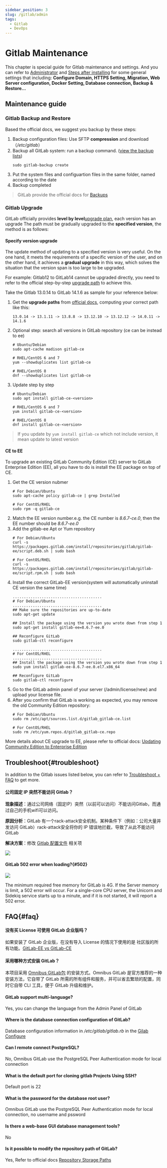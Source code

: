 ```yaml
---
sidebar_position: 3
slug: /gitlab/admin
tags:
  - Gitlab
  - DevOps
---
```


# Gitlab Maintenance

This chapter is special guide for Gitlab maintenance and settings. And you can refer to [Administrator](../administrator) and [Steps after installing](../install/setup) for some general settings that including: **Configure Domain, HTTPS Setting, Migration, Web Server configuration, Docker Setting, Database connection, Backup & Restore...**  

## Maintenance guide

### Gitlab Backup and Restore

Based the official docs, we suggest you backup by these steps:

1. Backup configuration files: Use SFTP  **compression** and download（*/etc/gitlab*）
2. Backup all GitLab system: run a backup command. ([view the backup lists](https://docs.gitlab.com/ce/raketasks/backup_restore.html#creating-a-backup-of-the-gitlab-system))
   ``` shell
   sudo gitlab-backup create
   ```
3. Put the system files and configuartion files in the same folder, named according to the date
4. Backup completed

> GitLab provide the official docs for [Backups](https://docs.gitlab.com/omnibus/settings/backups.html)


### Gitlab Upgrade

GitLab officially provides **level by level**[upgrade plan](https://docs.gitlab.com/omnibus/update/README.html#updating-using-the-official-repositories), each version has an upgrade The path must be gradually upgraded to the **specified version**, the method is as follows:

#### Specify version upgrade

The update method of updating to a specified version is very useful. On the one hand, it meets the requirements of a specific version of the user, and on the other hand, it achieves a **gradual upgrade** in this way, which solves the situation that the version span is too large to be upgraded.

For example: Gitlab12 to GitLab14 cannot be upgraded directly, you need to refer to the official step-by-step [upgrade path](https://docs.gitlab.com/ee/update/index.html#upgrade-paths) to achieve this. 

Take the Gitlab 13.0.14 to GitLab 14.1.6 as sample for your reference below:    

1. Get the **upgrade paths** from [official docs](https://docs.gitlab.com/ee/update/index.html#upgrade-paths), computing your correct path like this:  
   ```
   13.0.14 -> 13.1.11 -> 13.8.8 -> 13.12.10 -> 13.12.12 -> 14.0.11 -> 14.1.6
   ```

2. Optional step: search all versions in GitLab repository (ce can be instead to ee)
   ```
   # Ubuntu/Debian
   sudo apt-cache madison gitlab-ce

   # RHEL/CentOS 6 and 7
   yum --showduplicates list gitlab-ce

   # RHEL/CentOS 8
   dnf --showduplicates list gitlab-ce
   ```

3. Update step by step
   ```
   # Ubuntu/Debian
   sudo apt install gitlab-ce-<version>

   # RHEL/CentOS 6 and 7
   yum install gitlab-ce-<version>

   # RHEL/CentOS 8
   dnf install gitlab-ce-<version>
   ```

> If you update by `yum install gitlab-ce` which not include version, it mean update to latest version


#### CE to EE

To upgrade an existing GitLab Community Edition (CE) server to GitLab Enterprise Edition (EE), all you have to do is install the EE package on top of CE. 

1. Get the CE version nubmer
   ```
   # For Debian/Ubuntu
   sudo apt-cache policy gitlab-ce | grep Installed

   # For CentOS/RHEL
   sudo rpm -q gitlab-ce
   ```
2. Match the EE version number.e.g. the CE number is *8.6.7-ce.0*, then the EE number should be *8.6.7-ee.0*
3. Add the gitlab-ee Apt or Yum repository
   ```
   # For Debian/Ubuntu
   curl -s https://packages.gitlab.com/install/repositories/gitlab/gitlab-ee/script.deb.sh | sudo bash

   # For CentOS/RHEL
   curl -s https://packages.gitlab.com/install/repositories/gitlab/gitlab-ee/script.rpm.sh | sudo bash
   ```
4. Install the correct GitLab-EE version(system will automatically uninstall CE version the same time)
   ```
   ........................................
   # For Debian/Ubuntu
   ........................................
   ## Make sure the repositories are up-to-date
   sudo apt-get update

   ## Install the package using the version you wrote down from step 1
   sudo apt-get install gitlab-ee=8.6.7-ee.0

   ## Reconfigure GitLab
   sudo gitlab-ctl reconfigure
   
   ........................................
   # For CentOS/RHEL
   ........................................
   ## Install the package using the version you wrote down from step 1
   sudo yum install gitlab-ee-8.6.7-ee.0.el7.x86_64

   ## Reconfigure GitLab
   sudo gitlab-ctl reconfigure
   ```
5. Go to the GitLab admin panel of your server (/admin/license/new) and upload your license file.
6. After you confirm that GitLab is working as expected, you may remove the old Community Edition repository:
   ```
   # For Debian/Ubuntu
   sudo rm /etc/apt/sources.list.d/gitlab_gitlab-ce.list

   # For CentOS/RHEL
   sudo rm /etc/yum.repos.d/gitlab_gitlab-ce.repo
   ```
More details about CE upgrade to EE, please refer to official docs: [Updating Community Edition to Enterprise Edition](https://docs.gitlab.com/omnibus/update/README.html#updating-community-edition-to-enterprise-edition)

## Troubleshoot{#troubleshoot}

In addition to the Gitlab issues listed below, you can refer to [Troubleshoot + FAQ](../troubleshoot) to get more.  

#### 公司固定 IP 突然不能访问 Gitlab？

**现象描述**：通过公司网络（固定IP）突然（以前可以访问）不能访问Gitlab，而通过自己的手机wifi可以访问。   

**原因分析**：GitLab 有一个rack-attack安全机制。某种条件下（例如：公司大量并发访问 GitLab）rack-attack安全将你的 IP 错误地拦截，导致了从此不能访问 GitLab   

**解决方案**：修改 [Gitlab 配置文件](../gitlab#path) 相关项

![](https://libs.websoft9.com/Websoft9/DocsPicture/zh/gitlab/gitlab-attachip-websoft9.png)


#### GitLab 502 error when loading?{#502}

![](https://libs.websoft9.com/Websoft9/DocsPicture/en/gitlab/gitlab-502-websoft9.png)

The minimum required free memory for GitLab is 4G. If the Server memory is limit, a 502 error will occur. For a single-core CPU server, the Unicorn and Sidekiq service starts up to a minute, and if it is not started, it will report a 502 error.


## FAQ{#faq}

#### 没有买 License 可使用 GitLab 企业版吗？

如果安装了 GitLab 企业版，在没有导入 License 的情况下使用的是 社区版的所有功能。[GitLab-EE vs GitLab-CE](https://about.gitlab.com/install/ce-or-ee/)

#### 采用哪种方式安装 GitLab？

本项目采用 [Omnibus GitLab包](https://gitlab.com/gitlab-org/omnibus-gitlab) 的安装方式。Omnibus GitLab 是官方推荐的一种安装方法，它自带了 GitLab 所需的所有组件和服务，并可以省去繁琐的配置，同时它自带 CLI 工具，便于 GitLab 升级和维护。

#### GitLab support multi-language?

Yes, you can change the language from the Admin Panel of GitLab

#### Where is the database connection configuration of GitLab?

Database configuration information in */etc/gitlab/gitlab.rb* in the [Gilab Configure](../gitlab#path)

#### Can I remote connect PostgreSQL?

No, Omnibus GitLab use the PostgreSQL Peer Authentication mode for local connection

#### What is the default port for cloning gitlab Projects Using SSH?  

Default port is 22

#### What is the password for the database root user?

Omnibus GitLab use the PostgreSQL Peer Authentication mode for local connection, no username and pssword

#### Is there a web-base GUI database management tools?

No

#### Is it possible to modify the repository path of GitLab?

Yes, Refer to official docs [Repository Storage Paths](https://docs.gitlab.com/ee/administration/repository_storage_paths.html)